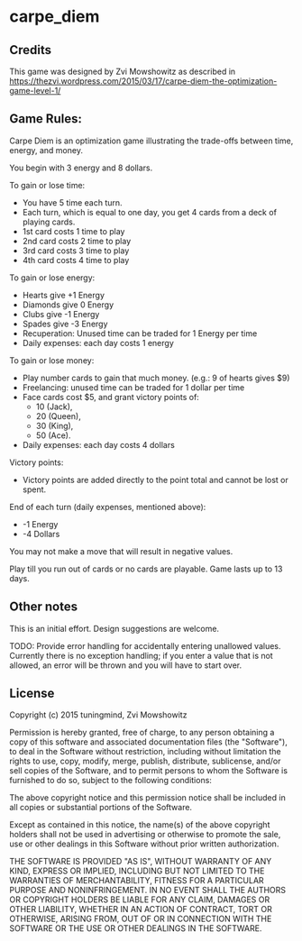 # carpe_diem

## Credits
This game was designed by Zvi Mowshowitz
as described in 
https://thezvi.wordpress.com/2015/03/17/carpe-diem-the-optimization-game-level-1/

## Game Rules:
Carpe Diem is an optimization game illustrating the trade-offs between time,
    energy, and money.

You begin with 3 energy and 8 dollars. 

To gain or lose time:
   -  You have 5 time each turn. 
   -  Each turn, which is equal to one day, you get 4 cards from a deck of playing cards. 
   -  1st card costs 1 time to play 
   -  2nd card costs 2 time to play
   -  3rd card costs 3 time to play
   -  4th card costs 4 time to play

To gain or lose energy:
   -  Hearts give +1 Energy 
   -  Diamonds give 0 Energy 
   -  Clubs give -1 Energy 
   -  Spades give -3 Energy 
   -  Recuperation: Unused time can be traded for 1 Energy per time 
   -  Daily expenses: each day costs 1 energy

To gain or lose money:
   -  Play number cards to gain that much money. (e.g.: 9 of hearts gives $9)
   -  Freelancing: unused time can be traded for 1 dollar per time 
   -  Face cards cost $5, and grant victory points of:
       *  10 (Jack), 
       *  20 (Queen), 
       *  30 (King), 
       *  50 (Ace). 
   -  Daily expenses: each day costs 4 dollars 

Victory points:
   -  Victory points are added directly to the point total and cannot be lost or spent.

End of each turn (daily expenses, mentioned above): 
   -  -1 Energy 
   -  -4 Dollars 

You may not make a move that will result in negative values.

Play till you run out of cards or no cards are playable. Game lasts up to 13 days. 

## Other notes
This is an initial effort. Design suggestions are welcome. 

TODO:
Provide error handling for accidentally entering unallowed values.
Currently there is no exception handling; if you enter a value that is not
allowed, an error will be thrown and you will have to start over.

## License
Copyright (c) 2015 tuningmind, Zvi Mowshowitz

Permission is hereby granted, free of charge, to any person obtaining a copy 
of this software and associated documentation files (the "Software"), to deal 
in the Software without restriction, including without limitation the rights 
to use, copy, modify, merge, publish, distribute, sublicense, and/or sell 
copies of the Software, and to permit persons to whom the Software is 
furnished to do so, subject to the following conditions:

The above copyright notice and this permission notice shall be included in all 
copies or substantial portions of the Software.

Except as contained in this notice, the name(s) of the above copyright holders 
shall not be used in advertising or otherwise to promote the sale, use or other 
dealings in this Software without prior written authorization.

THE SOFTWARE IS PROVIDED "AS IS", WITHOUT WARRANTY OF ANY KIND, EXPRESS OR 
IMPLIED, INCLUDING BUT NOT LIMITED TO THE WARRANTIES OF MERCHANTABILITY, 
FITNESS FOR A PARTICULAR PURPOSE AND NONINFRINGEMENT. IN NO EVENT SHALL THE 
AUTHORS OR COPYRIGHT HOLDERS BE LIABLE FOR ANY CLAIM, DAMAGES OR OTHER 
LIABILITY, WHETHER IN AN ACTION OF CONTRACT, TORT OR OTHERWISE, ARISING FROM, 
OUT OF OR IN CONNECTION WITH THE SOFTWARE OR THE USE OR OTHER DEALINGS IN THE 
SOFTWARE.

